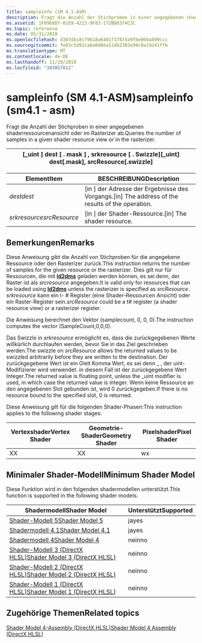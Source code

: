 ```yaml
---
title: sampleinfo (SM 4.1-ASM)
description: Fragt die Anzahl der Stichproben in einer angegebenen shaderressourcenansicht oder im Rasterizer ab.
ms.assetid: 1F0968D7-01E9-4213-9F83-172B88374C3C
ms.topic: reference
ms.date: 05/31/2018
ms.openlocfilehash: d307dbc8c79618a6401737874a9f6e060a899ccc
ms.sourcegitcommit: fe03c5d92ca6a0d66a114b2303e99c0a19241ffb
ms.translationtype: MT
ms.contentlocale: de-DE
ms.lasthandoff: 11/20/2019
ms.locfileid: "103857812"
---
```

# <a name="sampleinfo-sm41---asm"></a><span data-ttu-id="aa2d1-103">sampleinfo (SM 4.1-ASM)</span><span class="sxs-lookup"><span data-stu-id="aa2d1-103">sampleinfo (sm4.1 - asm)</span></span>

<span data-ttu-id="aa2d1-104">Fragt die Anzahl der Stichproben in einer angegebenen shaderressourcenansicht oder im Rasterizer ab.</span><span class="sxs-lookup"><span data-stu-id="aa2d1-104">Queries the number of samples in a given shader resource view or in the rasterizer.</span></span>



| <span data-ttu-id="aa2d1-105">\[\_uint \] dest \[ . mask \] , srkresource \[ . Swizzle\]</span><span class="sxs-lookup"><span data-stu-id="aa2d1-105">\[\_uint\] dest\[.mask\], srcResource\[.swizzle\]</span></span> |
|---------------------------------------------------|



 



| <span data-ttu-id="aa2d1-106">Element</span><span class="sxs-lookup"><span data-stu-id="aa2d1-106">Item</span></span>                                                                                                               | <span data-ttu-id="aa2d1-107">BESCHREIBUNG</span><span class="sxs-lookup"><span data-stu-id="aa2d1-107">Description</span></span>                                                    |
|--------------------------------------------------------------------------------------------------------------------|----------------------------------------------------------------|
| <span data-ttu-id="aa2d1-108"><span id="dest"></span><span id="DEST"></span>*dest*</span><span class="sxs-lookup"><span data-stu-id="aa2d1-108"><span id="dest"></span><span id="DEST"></span>*dest*</span></span><br/>                                                    | <span data-ttu-id="aa2d1-109">\[in \] der Adresse der Ergebnisse des Vorgangs.</span><span class="sxs-lookup"><span data-stu-id="aa2d1-109">\[in\] The address of the results of the operation.</span></span><br/> |
| <span data-ttu-id="aa2d1-110"><span id="srcResource"></span><span id="srcresource"></span><span id="SRCRESOURCE"></span>*srkresource*</span><span class="sxs-lookup"><span data-stu-id="aa2d1-110"><span id="srcResource"></span><span id="srcresource"></span><span id="SRCRESOURCE"></span>*srcResource*</span></span><br/> | <span data-ttu-id="aa2d1-111">\[in \] der Shader-Ressource.</span><span class="sxs-lookup"><span data-stu-id="aa2d1-111">\[in\] The shader resource.</span></span><br/>                         |



 

## <a name="remarks"></a><span data-ttu-id="aa2d1-112">Bemerkungen</span><span class="sxs-lookup"><span data-stu-id="aa2d1-112">Remarks</span></span>

<span data-ttu-id="aa2d1-113">Diese Anweisung gibt die Anzahl von Stichproben für die angegebene Ressource oder den Rasterizer zurück.</span><span class="sxs-lookup"><span data-stu-id="aa2d1-113">This instruction returns the number of samples for the given resource or the rasterizer.</span></span> <span data-ttu-id="aa2d1-114">Dies gilt nur für Ressourcen, die mit [**ld2dms**](ld2dms--sm4-1---asm-.md) geladen werden können, es sei denn, der Raster ist als *srcresource* angegeben.</span><span class="sxs-lookup"><span data-stu-id="aa2d1-114">It is valid only for resources that can be loaded using [**ld2dms**](ld2dms--sm4-1---asm-.md) unless the rasterizer is specified as *srcResource*.</span></span> <span data-ttu-id="aa2d1-115">*srkresource* kann ein t- \# Register (eine Shader-Ressourcen Ansicht) oder ein Raster-Register sein.</span><span class="sxs-lookup"><span data-stu-id="aa2d1-115">*srcResource* could be a t\# register (a shader resource view) or a rasterizer register.</span></span>

<span data-ttu-id="aa2d1-116">Die Anweisung berechnet den Vektor (samplecount, 0, 0, 0).</span><span class="sxs-lookup"><span data-stu-id="aa2d1-116">The instruction computes the vector (SampleCount,0,0,0).</span></span>

<span data-ttu-id="aa2d1-117">Das Swizzle in *srkresource* ermöglicht es, dass die zurückgegebenen Werte willkürlich durchlaufen werden, bevor Sie in das Ziel geschrieben werden.</span><span class="sxs-lookup"><span data-stu-id="aa2d1-117">The swizzle on *srcResource* allows the returned values to be swizzled arbitrarily before they are written to the destination.</span></span> <span data-ttu-id="aa2d1-118">Der zurückgegebene Wert ist ein Gleit Komma Wert, es sei denn \_ , der uint-Modifizierer wird verwendet. in diesem Fall ist der zurückgegebene Wert Integer.</span><span class="sxs-lookup"><span data-stu-id="aa2d1-118">The returned value is floating point, unless the \_uint modifier is used, in which case the returned value is integer.</span></span> <span data-ttu-id="aa2d1-119">Wenn keine Ressource an den angegebenen Slot gebunden ist, wird 0 zurückgegeben.</span><span class="sxs-lookup"><span data-stu-id="aa2d1-119">If there is no resource bound to the specified slot, 0 is returned.</span></span>

<span data-ttu-id="aa2d1-120">Diese Anweisung gilt für die folgenden Shader-Phasen:</span><span class="sxs-lookup"><span data-stu-id="aa2d1-120">This instruction applies to the following shader stages:</span></span>



| <span data-ttu-id="aa2d1-121">Vertexshader</span><span class="sxs-lookup"><span data-stu-id="aa2d1-121">Vertex Shader</span></span> | <span data-ttu-id="aa2d1-122">Geometrie-Shader</span><span class="sxs-lookup"><span data-stu-id="aa2d1-122">Geometry Shader</span></span> | <span data-ttu-id="aa2d1-123">Pixelshader</span><span class="sxs-lookup"><span data-stu-id="aa2d1-123">Pixel Shader</span></span> |
|---------------|-----------------|--------------|
| <span data-ttu-id="aa2d1-124">X</span><span class="sxs-lookup"><span data-stu-id="aa2d1-124">X</span></span>             | <span data-ttu-id="aa2d1-125">X</span><span class="sxs-lookup"><span data-stu-id="aa2d1-125">X</span></span>               | <span data-ttu-id="aa2d1-126">w</span><span class="sxs-lookup"><span data-stu-id="aa2d1-126">x</span></span>            |



 

## <a name="minimum-shader-model"></a><span data-ttu-id="aa2d1-127">Minimaler Shader-Modell</span><span class="sxs-lookup"><span data-stu-id="aa2d1-127">Minimum Shader Model</span></span>

<span data-ttu-id="aa2d1-128">Diese Funktion wird in den folgenden shadermodellen unterstützt.</span><span class="sxs-lookup"><span data-stu-id="aa2d1-128">This function is supported in the following shader models.</span></span>



| <span data-ttu-id="aa2d1-129">Shadermodell</span><span class="sxs-lookup"><span data-stu-id="aa2d1-129">Shader Model</span></span>                                              | <span data-ttu-id="aa2d1-130">Unterstützt</span><span class="sxs-lookup"><span data-stu-id="aa2d1-130">Supported</span></span> |
|-----------------------------------------------------------|-----------|
| [<span data-ttu-id="aa2d1-131">Shader-Modell 5</span><span class="sxs-lookup"><span data-stu-id="aa2d1-131">Shader Model 5</span></span>](d3d11-graphics-reference-sm5.md)        | <span data-ttu-id="aa2d1-132">ja</span><span class="sxs-lookup"><span data-stu-id="aa2d1-132">yes</span></span>       |
| [<span data-ttu-id="aa2d1-133">Shadermodell 4,1</span><span class="sxs-lookup"><span data-stu-id="aa2d1-133">Shader Model 4.1</span></span>](dx-graphics-hlsl-sm4.md)              | <span data-ttu-id="aa2d1-134">ja</span><span class="sxs-lookup"><span data-stu-id="aa2d1-134">yes</span></span>       |
| [<span data-ttu-id="aa2d1-135">Shadermodell 4</span><span class="sxs-lookup"><span data-stu-id="aa2d1-135">Shader Model 4</span></span>](dx-graphics-hlsl-sm4.md)                | <span data-ttu-id="aa2d1-136">nein</span><span class="sxs-lookup"><span data-stu-id="aa2d1-136">no</span></span>        |
| [<span data-ttu-id="aa2d1-137">Shader-Modell 3 (DirectX HLSL)</span><span class="sxs-lookup"><span data-stu-id="aa2d1-137">Shader Model 3 (DirectX HLSL)</span></span>](dx-graphics-hlsl-sm3.md) | <span data-ttu-id="aa2d1-138">nein</span><span class="sxs-lookup"><span data-stu-id="aa2d1-138">no</span></span>        |
| [<span data-ttu-id="aa2d1-139">Shader-Modell 2 (DirectX HLSL)</span><span class="sxs-lookup"><span data-stu-id="aa2d1-139">Shader Model 2 (DirectX HLSL)</span></span>](dx-graphics-hlsl-sm2.md) | <span data-ttu-id="aa2d1-140">nein</span><span class="sxs-lookup"><span data-stu-id="aa2d1-140">no</span></span>        |
| [<span data-ttu-id="aa2d1-141">Shader-Modell 1 (DirectX HLSL)</span><span class="sxs-lookup"><span data-stu-id="aa2d1-141">Shader Model 1 (DirectX HLSL)</span></span>](dx-graphics-hlsl-sm1.md) | <span data-ttu-id="aa2d1-142">nein</span><span class="sxs-lookup"><span data-stu-id="aa2d1-142">no</span></span>        |



 

## <a name="related-topics"></a><span data-ttu-id="aa2d1-143">Zugehörige Themen</span><span class="sxs-lookup"><span data-stu-id="aa2d1-143">Related topics</span></span>

<dl> <dt>

[<span data-ttu-id="aa2d1-144">Shader Model 4-Assembly (DirectX HLSL)</span><span class="sxs-lookup"><span data-stu-id="aa2d1-144">Shader Model 4 Assembly (DirectX HLSL)</span></span>](dx-graphics-hlsl-sm4-asm.md)
</dt> </dl>

 

 





